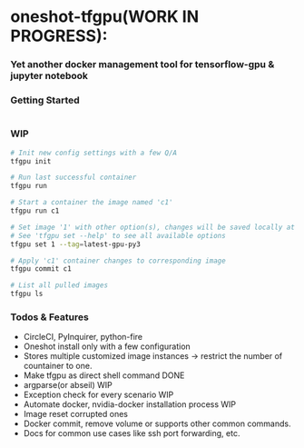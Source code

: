 # oneshot-tfgpu(WORK IN PROGRESS):
### Yet another docker management tool for tensorflow-gpu & jupyter notebook

### Getting Started
```bash
```

### WIP
```bash
# Init new config settings with a few Q/A
tfgpu init

# Run last successful container
tfgpu run

# Start a container the image named 'c1'
tfgpu run c1

# Set image '1' with other option(s), changes will be saved locally at conf.yaml
# See 'tfgpu set --help' to see all available options
tfgpu set 1 --tag=latest-gpu-py3

# Apply 'c1' container changes to corresponding image
tfgpu commit c1

# List all pulled images
tfgpu ls
```

### Todos & Features
- CircleCI, PyInquirer, python-fire
- Oneshot install only with a few configuration
- Stores multiple customized image instances -> restrict the number of countainer to one.
- Make tfgpu as direct shell command  DONE
- argparse(or abseil)  WIP
- Exception check for every scenario  WIP
- Automate docker, nvidia-docker installation process  WIP
- Image reset corrupted ones
- Docker commit, remove volume or supports other common commands.
- Docs for common use cases like ssh port forwarding, etc.


